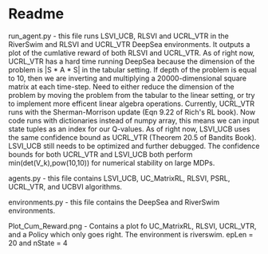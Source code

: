# Readme

run_agent.py - this file runs LSVI_UCB, RLSVI and UCRL_VTR in the RiverSwim and RLSVI and UCRL_VTR DeepSea environments. 
It outputs a plot of the cumlative reward of both RLSVI and UCRL_VTR. As of right now, UCRL_VTR has a hard
time running DeepSea because the dimension of the problem is |S * A * S| in the tabular setting. If depth of the problem 
is equal to 10, then we are inverting and multiplying a 20000-dimensional square matrix at each time-step. Need to either
reduce the dimension of the problem by moving the problem from the tabular to the linear setting, or try to implement more 
efficent linear algebra operations. Currently, UCRL_VTR runs with the Sherman-Morrison update (Eqn 9.22 of Rich's RL book). Now code runs with dictionaries instead of numpy array, this means we can input state tuples as an index for our Q-values. As of right now, LSVI_UCB uses the same confidence bound as UCRL_VTR (Theorem 20.5 of Bandits Book). LSVI_UCB still needs to be optimized and further debugged. The confidence bounds for both UCRL_VTR and LSVI_UCB both perform min(det(V_k),pow(10,10)) for numerical stability on large MDPs.

agents.py - this file contains LSVI_UCB, UC_MatrixRL, RLSVI, PSRL, UCRL_VTR, and UCBVI algorithms.

environments.py - this file contains the DeepSea and RiverSwim environments.

Plot_Cum_Reward.png - Contains a plot fo UC_MatrixRL, RLSVI, UCRL_VTR, and a Policy which only goes right. The environment 
is riverswim. epLen = 20 and nState = 4


